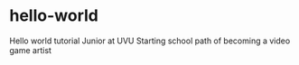 # hello-world
Hello world tutorial
Junior at UVU 
Starting school path of becoming a video game artist

